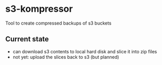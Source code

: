 # s3-kompressor
Tool to create compressed backups of s3 buckets

## Current state
- can download s3 contents to local hard disk and slice it into zip files
- not yet: upload the slices back to s3 (but planned)
